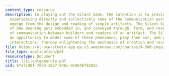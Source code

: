 ```yaml
---
content_type: resource
description: In playing out the Silent Game, the intention is to provide a stage for
  experiencing directly and collectively some of the communication paradoxes that
  emerge from the design and reading of simple artifacts. The Silent Game allows exploration
  of how meaning gets embedded in, and conveyed through, form, and reveals issues
  of communication between builders and readers of an artifact. The Silent Game provides
  an opportunity to model some of these phenomena, play them out, and witness their
  interactions, thereby enlightening the mechanics of creation and recognition.
file: https://ol-ocw-studio-app-qa.s3.amazonaws.com/courses/4-580-inquiry-into-computation-and-design-fall-2006/67a3140f7e501627946c9c0646f8282e_l2silentgamerule.pdf
file_type: application/pdf
resourcetype: Document
title: l2silentgamerule.pdf
uid: 67a3140f-7e50-1627-946c-9c0646f8282e
---
```

